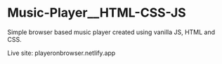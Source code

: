 # Music-Player__HTML-CSS-JS

Simple browser based music player created using vanilla JS, HTML and CSS.

Live site: playeronbrowser.netlify.app
